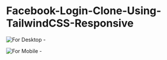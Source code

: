 # Facebook-Login-Clone-Using-TailwindCSS-Responsive

![For Desktop - ](https://i.ibb.co/wCwBm5z/Screenshot-2023-08-12-151329.png)

![For Mobile - ](https://i.ibb.co/6ymBLc4/Screenshot-2023-08-14-183111.png)

